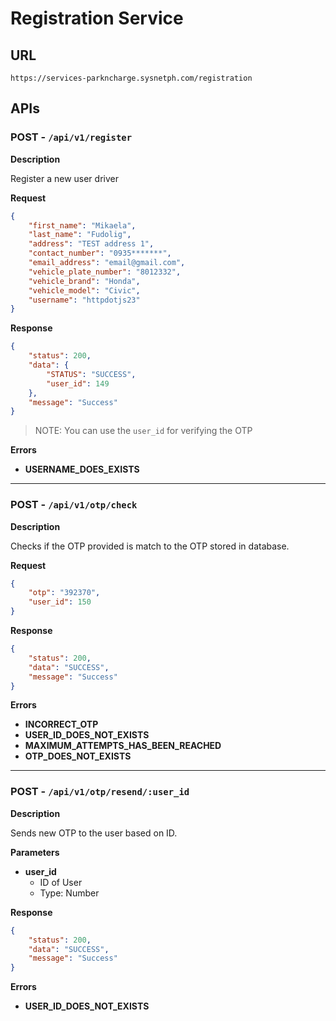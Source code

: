 # Registration Service

## URL

`https://services-parkncharge.sysnetph.com/registration`

## APIs

### POST - `/api/v1/register`

**Description**

Register a new user driver

**Request**

```json
{
	"first_name": "Mikaela",
	"last_name": "Fudolig",
	"address": "TEST address 1",
	"contact_number": "0935*******",
	"email_address": "email@gmail.com",
	"vehicle_plate_number": "8012332",
	"vehicle_brand": "Honda",
	"vehicle_model": "Civic",
	"username": "httpdotjs23"
}
```

**Response**

```json
{
	"status": 200,
	"data": {
		"STATUS": "SUCCESS",
		"user_id": 149
	},
	"message": "Success"
}
```

> NOTE: You can use the `user_id` for verifying the OTP

**Errors**

- **USERNAME_DOES_EXISTS**

---

### POST - `/api/v1/otp/check`

**Description**

Checks if the OTP provided is match to the OTP stored in database.

**Request**

```json
{
	"otp": "392370",
	"user_id": 150
}
```

**Response**

```json
{
	"status": 200,
	"data": "SUCCESS",
	"message": "Success"
}
```

**Errors**

- **INCORRECT_OTP**
- **USER_ID_DOES_NOT_EXISTS**
- **MAXIMUM_ATTEMPTS_HAS_BEEN_REACHED**
- **OTP_DOES_NOT_EXISTS**

---

### POST - `/api/v1/otp/resend/:user_id`

**Description**

Sends new OTP to the user based on ID.

**Parameters**

- **user_id**
  - ID of User
  - Type: Number

**Response**

```json
{
	"status": 200,
	"data": "SUCCESS",
	"message": "Success"
}
```

**Errors**

- **USER_ID_DOES_NOT_EXISTS**
